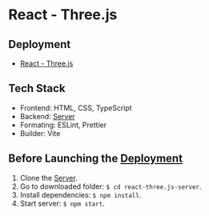 # React - Three.js

## Deployment

- [React - Three.js]()

## Tech Stack

- Frontend: HTML, CSS, TypeScript
- Backend: [Server](https://github.com/AngelinaBz/react-three.js-server.git)
- Formating: ESLint, Prettier
- Builder: Vite

## Before Launching the [Deployment]()

1. Clone the [Server](https://github.com/AngelinaBz/react-three.js-server.git).
2. Go to downloaded folder: `$ cd react-three.js-server`.
3. Install dependencies: `$ npm install`.
4. Start server: `$ npm start`.
